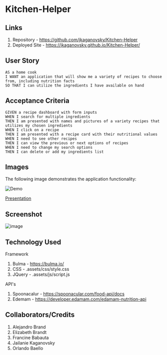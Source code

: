 # Kitchen-Helper

## Links

1. Repository - https://github.com/jkaganovsky/Kitchen-Helper
1. Deployed Site - https://jkaganovsky.github.io/Kitchen-Helper/

## User Story

```
AS a home cook
I WANT an application that will show me a variety of recipes to choose from, including nutrition facts
SO THAT I can utilize the ingredients I have available on hand
```

## Acceptance Criteria

```
GIVEN a recipe dashboard with form inputs
WHEN I search for multiple ingredients
THEN I am presented with names and pictures of a variety recipes that utilizes my chosen ingredients
WHEN I click on a recipe
THEN I am presented with a recipe card with their nutritional values
WHEN I need to see other recipes
THEN I can view the previous or next options of recipes
WHEN I need to change my search options
THEN I can delete or add my ingredients list
```

## Images
The following image demonstrates the application functionality:

![Demo](./assets/kitchen-helper-demo.png)

[Presentation](https://docs.google.com/presentation/d/1nmq56PiGwKt2SuozjNwTLpOp4NQwZJfz5SLeUC-gfEA/edit#slide=id.g29f43f0a72_0_10)


## Screenshot
![image](https://user-images.githubusercontent.com/70370805/99848215-77ddc280-2b1d-11eb-82e6-634b28a64e61.png)

## Technology Used
Framework
1. Bulma - https://bulma.io/
1. CSS - .assets/css/style.css
1. JQuery - .assets/js/script.js

API's
1. Spoonacalur - https://spoonacular.com/food-api/docs
1. Edemam - https://developer.edamam.com/edamam-nutrition-api

## Collaborators/Credits
1. Alejandro Brand
1. Elizabeth Brandt
1. Francine Babauta
1. Jailanie Kaganovsky
1. Orlando Baello
